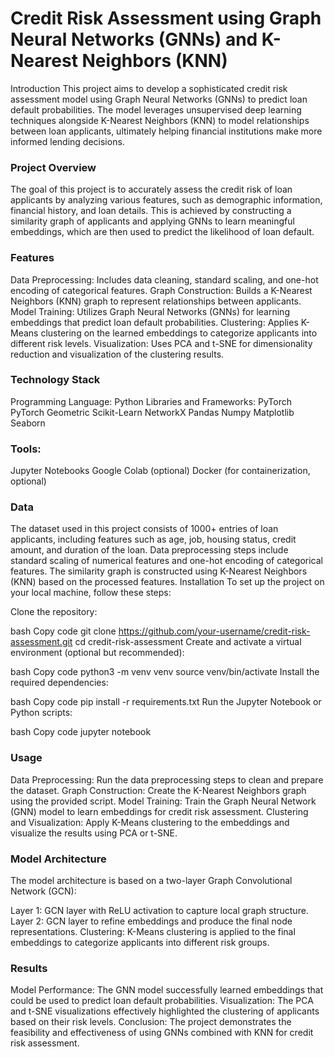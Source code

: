 # Credit Risk Assessment using Graph Neural Networks (GNNs) and K-Nearest Neighbors (KNN)

Introduction
This project aims to develop a sophisticated credit risk assessment model using Graph Neural Networks (GNNs) to predict loan default probabilities. The model leverages unsupervised deep learning techniques alongside K-Nearest Neighbors (KNN) to model relationships between loan applicants, ultimately helping financial institutions make more informed lending decisions.

### Project Overview
The goal of this project is to accurately assess the credit risk of loan applicants by analyzing various features, such as demographic information, financial history, and loan details. This is achieved by constructing a similarity graph of applicants and applying GNNs to learn meaningful embeddings, which are then used to predict the likelihood of loan default.

### Features
Data Preprocessing: Includes data cleaning, standard scaling, and one-hot encoding of categorical features.
Graph Construction: Builds a K-Nearest Neighbors (KNN) graph to represent relationships between applicants.
Model Training: Utilizes Graph Neural Networks (GNNs) for learning embeddings that predict loan default probabilities.
Clustering: Applies K-Means clustering on the learned embeddings to categorize applicants into different risk levels.
Visualization: Uses PCA and t-SNE for dimensionality reduction and visualization of the clustering results.

### Technology Stack
Programming Language: Python
Libraries and Frameworks:
PyTorch
PyTorch Geometric
Scikit-Learn
NetworkX
Pandas
Numpy
Matplotlib
Seaborn

### Tools:
Jupyter Notebooks
Google Colab (optional)
Docker (for containerization, optional)

### Data
The dataset used in this project consists of 1000+ entries of loan applicants, including features such as age, job, housing status, credit amount, and duration of the loan.
Data preprocessing steps include standard scaling of numerical features and one-hot encoding of categorical features.
The similarity graph is constructed using K-Nearest Neighbors (KNN) based on the processed features.
Installation
To set up the project on your local machine, follow these steps:

Clone the repository:

bash
Copy code
git clone https://github.com/your-username/credit-risk-assessment.git
cd credit-risk-assessment
Create and activate a virtual environment (optional but recommended):

bash
Copy code
python3 -m venv venv
source venv/bin/activate
Install the required dependencies:

bash
Copy code
pip install -r requirements.txt
Run the Jupyter Notebook or Python scripts:

bash
Copy code
jupyter notebook

### Usage
Data Preprocessing: Run the data preprocessing steps to clean and prepare the dataset.
Graph Construction: Create the K-Nearest Neighbors graph using the provided script.
Model Training: Train the Graph Neural Network (GNN) model to learn embeddings for credit risk assessment.
Clustering and Visualization: Apply K-Means clustering to the embeddings and visualize the results using PCA or t-SNE.

### Model Architecture
The model architecture is based on a two-layer Graph Convolutional Network (GCN):

Layer 1: GCN layer with ReLU activation to capture local graph structure.
Layer 2: GCN layer to refine embeddings and produce the final node representations.
Clustering: K-Means clustering is applied to the final embeddings to categorize applicants into different risk groups.

### Results
Model Performance: The GNN model successfully learned embeddings that could be used to predict loan default probabilities.
Visualization: The PCA and t-SNE visualizations effectively highlighted the clustering of applicants based on their risk levels.
Conclusion: The project demonstrates the feasibility and effectiveness of using GNNs combined with KNN for credit risk assessment.
